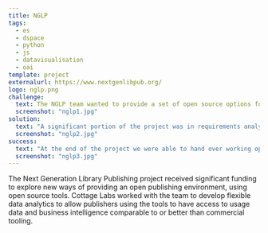 ```yaml
---
title: NGLP
tags:
  - es
  - dspace
  - python
  - js
  - datavisualisation
  - oai
template: project
externalurl: https://www.nextgenlibpub.org/
logo: nglp.png
challenge:
  text: The NGLP team wanted to provide a set of open source options for publishing bodies to select from, including repository platforms for content storage, dissemination platforms for publishing, and so on.  To bind it together, an analytics package was required which would take heterogenous usage data from all the different sources, and provide a coherent view.
  screenshot: "nglp1.jpg"
solution:
  text: "A significant portion of the project was in requirements analysis and solution specification, as there was a large stakeholder group and an even larger pool of potential use cases.  We analysed all the options through conversations with stakeholders and were able to prioritise two reporting dashboards: one of usage analytics, and one for workflow velocity intelligence.  We then build general connectors which would allow this data to be imported and normalised from a number of external systems including DSpace and OJS.  This data fed into an index optimised for time-based reporting, and we implemented two full dashboard of analytics including geolocated usage data."
  screenshot: "nglp2.jpg"
success:
  text: "At the end of the project we were able to hand over working open source code, as well as a workable plan for expansion of the analytics package to other requirements.  There was interest from both the main discovery platform developers and some individual organisations in integrating this into their existing systems."
  screenshot: "nglp3.jpg"
---
```


The Next Generation Library Publishing project received significant funding to explore new ways of providing an open publishing environment, using open source tools.  Cottage Labs worked with the team to develop flexible data analytics to allow publishers using the tools to have access to usage data and business intelligence comparable to or better than commercial tooling.